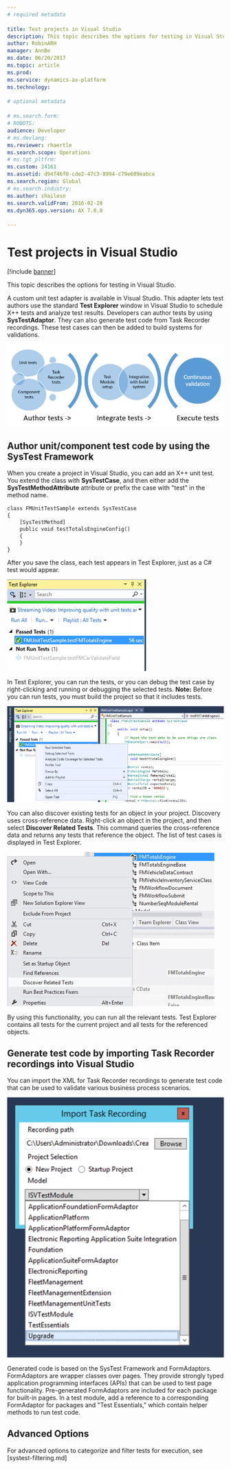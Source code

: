 ```yaml
---
# required metadata

title: Test projects in Visual Studio
description: This topic describes the options for testing in Visual Studio.
author: RobinARH
manager: AnnBe
ms.date: 06/20/2017
ms.topic: article
ms.prod: 
ms.service: dynamics-ax-platform
ms.technology: 

# optional metadata

# ms.search.form: 
# ROBOTS: 
audience: Developer
# ms.devlang: 
ms.reviewer: rhaertle
ms.search.scope: Operations
# ms.tgt_pltfrm: 
ms.custom: 24161
ms.assetid: d94f46f0-cde2-47c3-8994-c79e609eabce
ms.search.region: Global
# ms.search.industry: 
ms.author: shailesn
ms.search.validFrom: 2016-02-28
ms.dyn365.ops.version: AX 7.0.0

---
```


# Test projects in Visual Studio

[!include [banner](../includes/banner.md)]

This topic describes the options for testing in Visual Studio.

A custom unit test adapter is available in Visual Studio. This adapter lets test authors use the standard **Test Explorer** window in Visual Studio to schedule X++ tests and analyze test results. Developers can author tests by using **SysTestAdaptor**. They can also generate test code from Task Recorder recordings. These test cases can then be added to build systems for validations. 

[![Illustration of options for testing in Visual Studio](./media/1_support.png)](./media/1_support.png)

## Author unit/component test code by using the SysTest Framework
When you create a project in Visual Studio, you can add an X++ unit test. You extend the class with **SysTestCase**, and then either add the **SysTestMethodAttribute** attribute or prefix the case with "test" in the method name.

```xpp
class FMUnitTestSample extends SysTestCase
{
    [SysTestMethod]
    public void testTotalsEngineConfig()
    {
    }
}
```

After you save the class, each test appears in Test Explorer, just as a C\# test would appear. 

[![Example of test appearing in Test Explorer](./media/2_support.png)](./media/2_support.png) 

In Test Explorer, you can run the tests, or you can debug the test case by right-clicking and running or debugging the selected tests. **Note:** Before you can run tests, you must build the project so that it includes tests. 

[![Example of right-clicking to run or debug selected tests](./media/3_support.png)](./media/3_support.png) 

You can also discover existing tests for an object in your project. Discovery uses cross-reference data. Right-click an object in the project, and then select **Discover Related Tests**. This command queries the cross-reference data and returns any tests that reference the object. The list of test cases is displayed in Test Explorer. 

[![Example of test cases displayed in Test Explorer](./media/4_support.png)](./media/4_support.png) 

By using this functionality, you can run all the relevant tests. Test Explorer contains all tests for the current project and all tests for the referenced objects.

## Generate test code by importing Task Recorder recordings into Visual Studio
You can import the XML for Task Recorder recordings to generate test code that can be used to validate various business process scenarios. 

[![Example of Import Task Recording dialog box](./media/5_support.png)](./media/5_support.png) 

Generated code is based on the SysTest Framework and FormAdaptors. FormAdaptors are wrapper classes over pages. They provide strongly typed application programming interfaces (APIs) that can be used to test page functionality. Pre-generated FormAdaptors are included for each package for built-in pages. In a test module, add a reference to a corresponding FormAdaptor for packages and "Test Essentials," which contain helper methods to run test code.

## Advanced Options

For advanced options to categorize and filter tests for execution, see [systest-filtering.md]
